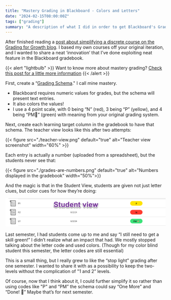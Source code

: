 ```yaml
---
title: "Mastery Grading in Blackboard - Colors and Letters"
date: "2024-02-15T08:00:00Z"
tags: ["grading"]
summary: "A description of what I did in order to get Blackboard's Gradebook to hide numbers, show letters, and give meaningful and motivating colors."
---
```


After finished reading a [post about simplifying a discrete course on the Grading for Growth blog](https://gradingforgrowth.com/p/three-ways-i-am-simplifying-my-alternative). I based my own courses off your original iteration, and I wanted to share a neat ‘innovation’ that I’ve done exploiting neat feature in the Blackboard gradebook.

{{< alert "lightbulb" >}}
Want to know more about mastery grading? [Check this post for a little more information](../../../2023/non_traditional_grading1/)
{{< /alert >}}

First, create a “[Grading Schema](https://help.blackboard.com/Learn/Instructor/Ultra/Grade/Customize_Grading_Interface/Grading_Schemas)." I call mine mastery.

- Blackboard requires numeric values for grades, but the schema will present text entries. 
- It also colors the values! 
- I use a 4 point scale, with 0 being “N” (red),  3 being “P” (yellow), and 4 being “PM🎉” (green) with meaning from your original grading system.

Next, create each learning target column in the gradebook to have that schema.  The teacher view looks like this after two attempts: 

{{< figure src="./teacher-view.png" default="true" alt="Teacher view screenshot" width="60%" >}}

Each entry is actually a number (uploaded from a spreadsheet), but the students never see that:

{{< figure src="./grades-are-numbers.png" default="true" alt="Numbers displayed in  the gradebook" width="50%">}}

And the magic is that in the Student View, students are given not just letter clues, but color cues for how they’re doing:

![Student view of the gradebook](./student-view.png)

Last semester, I had students come up to me and say “I still need to get a skill green!”  I didn’t realize what an impact that had. We mostly stopped talking about the letter code and used colors.  (Though for my color blind student this semester, the letter codes are still essential)  

This is a small thing, but I really grew to like the “stop light” grading after one semester.  I wanted to share it with as a possibility to keep the two-levels without the complication of "1 and 2” levels.  

Of course, now that I think about it, I could further simplify it so rather than using codes like "P" and “PM” the schema could say “One More” and “Done! 🎉” Maybe that’s for next semester.